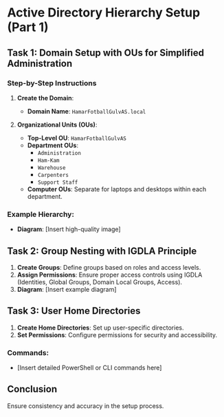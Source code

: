 # Active Directory Hierarchy Setup (Part 1)

## Task 1: Domain Setup with OUs for Simplified Administration

### Step-by-Step Instructions
1. **Create the Domain**: 
   - **Domain Name**: `HamarFotballGulvAS.local`

2. **Organizational Units (OUs)**: 
   - **Top-Level OU**: `HamarFotballGulvAS`
   - **Department OUs**: 
     - `Administration`
     - `Ham-Kam`
     - `Warehouse`
     - `Carpenters`
     - `Support Staff`
   - **Computer OUs**: Separate for laptops and desktops within each department.

### Example Hierarchy:
- **Diagram**: [Insert high-quality image]

## Task 2: Group Nesting with IGDLA Principle

1. **Create Groups**: Define groups based on roles and access levels.
2. **Assign Permissions**: Ensure proper access controls using IGDLA (Identities, Global Groups, Domain Local Groups, Access).
3. **Diagram**: [Insert example diagram]

## Task 3: User Home Directories

1. **Create Home Directories**: Set up user-specific directories.
2. **Set Permissions**: Configure permissions for security and accessibility.

### Commands:
- [Insert detailed PowerShell or CLI commands here]

## Conclusion
Ensure consistency and accuracy in the setup process.